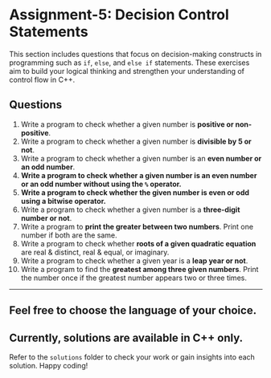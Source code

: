 # Assignment-5: Decision Control Statements

This section includes questions that focus on decision-making constructs in programming such as `if`, `else`, and `else if` statements. These exercises aim to build your logical thinking and strengthen your understanding of control flow in C++.

## Questions

1. Write a program to check whether a given number is **positive or non-positive**.
2. Write a program to check whether a given number is **divisible by 5 or not**.
3. Write a program to check whether a given number is an **even number or an odd number**.
4. **Write a program to check whether a given number is an even number or an odd number without using the `%` operator.**
5. **Write a program to check whether the given number is even or odd using a bitwise operator.**
6. Write a program to check whether a given number is a **three-digit number or not**.
7. Write a program to **print the greater between two numbers**. Print one number if both are the same.
8. Write a program to check whether **roots of a given quadratic equation** are real & distinct, real & equal, or imaginary.
9. Write a program to check whether a given year is a **leap year or not**.
10. Write a program to find the **greatest among three given numbers**. Print the number once if the greatest number appears two or three times.

---

## Feel free to choose the language of your choice.

## Currently, solutions are available in C++ only.

Refer to the `solutions` folder to check your work or gain insights into each solution. Happy coding!